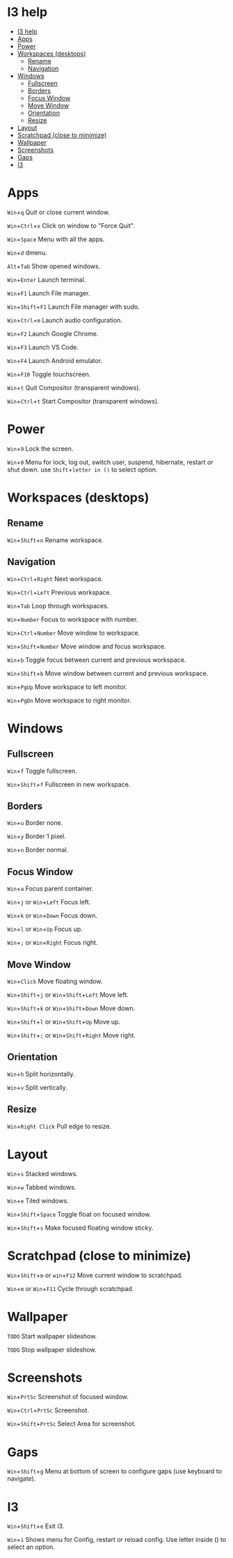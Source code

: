 # I3 help

- [I3 help](#i3-help)
- [Apps](#apps)
- [Power](#power)
- [Workspaces (desktops)](#workspaces-desktops)
  - [Rename](#rename)
  - [Navigation](#navigation)
- [Windows](#windows)
  - [Fullscreen](#fullscreen)
  - [Borders](#borders)
  - [Focus Window](#focus-window)
  - [Move Window](#move-window)
  - [Orientation](#orientation)
  - [Resize](#resize)
- [Layout](#layout)
- [Scratchpad (close to minimize)](#scratchpad-close-to-minimize)
- [Wallpaper](#wallpaper)
- [Screenshots](#screenshots)
- [Gaps](#gaps)
- [I3](#i3)

# Apps

`Win`+`q` Quit or close current window.

`Win`+`Ctrl`+`x` Click on window to "Force Quit".

`Win`+`Space` Menu with all the apps.

`Win`+`d` dmenu.

`Alt`+`Tab` Show opened windows.

`Win`+`Enter` Launch terminal.

`Win`+`F1` Launch File manager.

`Win`+`Shift`+`F1` Launch File manager with sudo.

`Win`+`Ctrl`+`m` Launch audio configuration.

`Win`+`F2` Launch Google Chrome.

`Win`+`F3` Launch VS Code.

`Win`+`F4` Launch Android emulator.

`Win`+`F10` Toggle touchscreen.

`Win`+`t` Quit Compositor (transparent windows).

`Win`+`Ctrl`+`t` Start Compositor (transparent windows).

# Power

`Win`+`9` Lock the screen.

`Win`+`0` Menu for lock, log out, switch user, suspend, hibernate, restart or shut down. use `Shift`+`letter in ()` to select option.

# Workspaces (desktops)

## Rename

`Win`+`Shift`+`n` Rename workspace.

## Navigation

`Win`+`Ctrl`+`Right` Next workspace.

`Win`+`Ctrl`+`Left` Previous workspace.

`Win`+`Tab` Loop through workspaces.

`Win`+`Number` Focus to workspace with number.

`Win`+`Ctrl`+`Number` Move window to workspace.

`Win`+`Shift`+`Number` Move window and focus workspace.

`Win`+`b` Toggle focus between current and previous workspace.

`Win`+`Shift`+`b` Move window between current and previous workspace.

`Win`+`PgUp` Move workspace to left monitor.

`Win`+`PgDn` Move workspace to right monitor.

# Windows

## Fullscreen

`Win`+`f` Toggle fullscreen.

`Win`+`Shift`+`f` Fullscreen in new workspace.

## Borders

`Win`+`u` Border none.

`Win`+`y` Border 1 pixel.

`Win`+`n` Border normal.

## Focus Window

`Win`+`a` Focus parent container.

`Win`+`j` or `Win`+`Left` Focus left.

`Win`+`k` or `Win`+`Down` Focus down.

`Win`+`l` or `Win`+`Up` Focus up.

`Win`+`;` or `Win`+`Right` Focus right.

## Move Window

`Win`+`Click` Move floating window.

`Win`+`Shift`+`j` or `Win`+`Shift`+`Left` Move left.

`Win`+`Shift`+`k` or `Win`+`Shift`+`Down` Move down.

`Win`+`Shift`+`l` or `Win`+`Shift`+`Up` Move up.

`Win`+`Shift`+`;` or `Win`+`Shift`+`Right` Move right.

## Orientation

`Win`+`h` Split horizontally.

`Win`+`v` Split vertically.

## Resize

`Win`+`Right Click` Pull edge to resize.

# Layout

`Win`+`s` Stacked windows.

`Win`+`w` Tabbed windows.

`Win`+`e` Tiled windows.

`Win`+`Shift`+`Space` Toggle float on focused window.

`Win`+`Shift`+`s` Make focused floating window sticky.

# Scratchpad (close to minimize)

`Win`+`Shift`+`m` or `win`+`F12` Move current window to scratchpad.

`Win`+`m` or `Win`+`F11` Cycle through scratchpad.

# Wallpaper

`TODO` Start wallpaper slideshow.

`TODO` Stop wallpaper slideshow.

# Screenshots

`Win`+`PrtSc` Screenshot of focused window.

`Win`+`Ctrl`+`PrtSc` Screenshot.

`Win`+`Shift`+`PrtSc` Select Area for screenshot.

# Gaps

`Win`+`Shift`+`g` Menu at bottom of screen to configure gaps (use keyboard to navigate).

# I3

`Win`+`Shift`+`e` Exit i3.

`Win`+`i` Shows menu for Config, restart or reload config. Use letter inside () to select an option.
